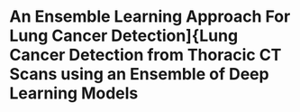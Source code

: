 # An Ensemble Learning Approach For Lung Cancer Detection]{Lung Cancer Detection from Thoracic CT Scans using an Ensemble of Deep Learning Models
